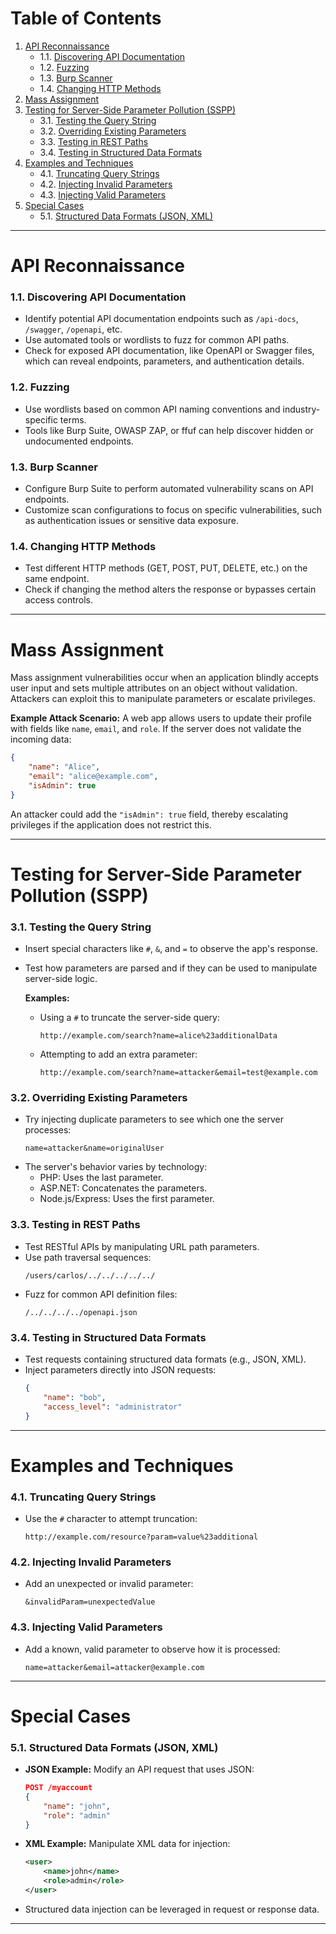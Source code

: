 # Table of Contents
1. [API Reconnaissance](#api-reconnaissance)
   - 1.1. [Discovering API Documentation](#discovering-api-documentation)
   - 1.2. [Fuzzing](#fuzzing)
   - 1.3. [Burp Scanner](#burp-scanner)
   - 1.4. [Changing HTTP Methods](#changing-http-methods)
2. [Mass Assignment](#mass-assignment)
3. [Testing for Server-Side Parameter Pollution (SSPP)](#testing-for-server-side-parameter-pollution-sspp)
   - 3.1. [Testing the Query String](#testing-the-query-string)
   - 3.2. [Overriding Existing Parameters](#overriding-existing-parameters)
   - 3.3. [Testing in REST Paths](#testing-in-rest-paths)
   - 3.4. [Testing in Structured Data Formats](#testing-in-structured-data-formats)
4. [Examples and Techniques](#examples-and-techniques)
   - 4.1. [Truncating Query Strings](#truncating-query-strings)
   - 4.2. [Injecting Invalid Parameters](#injecting-invalid-parameters)
   - 4.3. [Injecting Valid Parameters](#injecting-valid-parameters)
5. [Special Cases](#special-cases)
   - 5.1. [Structured Data Formats (JSON, XML)](#structured-data-formats-json-xml)

---

# API Reconnaissance

### 1.1. Discovering API Documentation
- Identify potential API documentation endpoints such as `/api-docs`, `/swagger`, `/openapi`, etc.
- Use automated tools or wordlists to fuzz for common API paths.
- Check for exposed API documentation, like OpenAPI or Swagger files, which can reveal endpoints, parameters, and authentication details.

### 1.2. Fuzzing
- Use wordlists based on common API naming conventions and industry-specific terms.
- Tools like Burp Suite, OWASP ZAP, or ffuf can help discover hidden or undocumented endpoints.

### 1.3. Burp Scanner
- Configure Burp Suite to perform automated vulnerability scans on API endpoints.
- Customize scan configurations to focus on specific vulnerabilities, such as authentication issues or sensitive data exposure.

### 1.4. Changing HTTP Methods
- Test different HTTP methods (GET, POST, PUT, DELETE, etc.) on the same endpoint.
- Check if changing the method alters the response or bypasses certain access controls.

---

# Mass Assignment

Mass assignment vulnerabilities occur when an application blindly accepts user input and sets multiple attributes on an object without validation. Attackers can exploit this to manipulate parameters or escalate privileges.

**Example Attack Scenario:**
A web app allows users to update their profile with fields like `name`, `email`, and `role`. If the server does not validate the incoming data:
```json
{
    "name": "Alice",
    "email": "alice@example.com",
    "isAdmin": true
}
```
An attacker could add the `"isAdmin": true` field, thereby escalating privileges if the application does not restrict this.

---

# Testing for Server-Side Parameter Pollution (SSPP)

### 3.1. Testing the Query String
- Insert special characters like `#`, `&`, and `=` to observe the app's response.
- Test how parameters are parsed and if they can be used to manipulate server-side logic.

   **Examples:**
   - Using a `#` to truncate the server-side query:
     ```
     http://example.com/search?name=alice%23additionalData
     ```
   - Attempting to add an extra parameter:
     ```
     http://example.com/search?name=attacker&email=test@example.com
     ```

### 3.2. Overriding Existing Parameters
- Try injecting duplicate parameters to see which one the server processes:
   ```
   name=attacker&name=originalUser
   ```
- The server's behavior varies by technology:
   - PHP: Uses the last parameter.
   - ASP.NET: Concatenates the parameters.
   - Node.js/Express: Uses the first parameter.

### 3.3. Testing in REST Paths
- Test RESTful APIs by manipulating URL path parameters.
- Use path traversal sequences:
   ```
   /users/carlos/../../../../../
   ```
- Fuzz for common API definition files:
   ```
   /../../../../openapi.json
   ```

### 3.4. Testing in Structured Data Formats
- Test requests containing structured data formats (e.g., JSON, XML).
- Inject parameters directly into JSON requests:
   ```json
   {
       "name": "bob",
       "access_level": "administrator"
   }
   ```

---

# Examples and Techniques

### 4.1. Truncating Query Strings
- Use the `#` character to attempt truncation:
   ```
   http://example.com/resource?param=value%23additional
   ```

### 4.2. Injecting Invalid Parameters
- Add an unexpected or invalid parameter:
   ```
   &invalidParam=unexpectedValue
   ```

### 4.3. Injecting Valid Parameters
- Add a known, valid parameter to observe how it is processed:
   ```
   name=attacker&email=attacker@example.com
   ```

---

# Special Cases

### 5.1. Structured Data Formats (JSON, XML)
- **JSON Example:** Modify an API request that uses JSON:
   ```json
   POST /myaccount
   {
       "name": "john",
       "role": "admin"
   }
   ```
- **XML Example:** Manipulate XML data for injection:
   ```xml
   <user>
       <name>john</name>
       <role>admin</role>
   </user>
   ```
- Structured data injection can be leveraged in request or response data.

---
